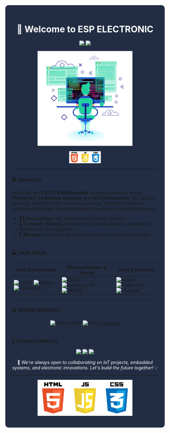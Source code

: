 <div style="background-color: rgb(34, 45, 67); padding: 20px; border-radius: 10px;">

<h1 align="center" style="color: #ffffff;">👋 Welcome to ESP ELECTRONIC</h1>

<p align="center">
    <a href="https://github.com/ESP-ELECTRONIC">
        <img src="https://img.shields.io/github/followers/ESP-ELECTRONIC?label=Followers&style=social" />
    </a>
    <a href="https://github.com/ESP-ELECTRONIC">
        <img src="https://img.shields.io/github/stars/ESP-ELECTRONIC?style=social" />
    </a>
</p>

<p align="center">
    <img src="https://github.com/ESP-ELECTRONIC/Assets/blob/main/banner.png" alt="ESP Electronic Banner" width="300"/>
</p>

<p align="center">
    <img src="https://github.com/ESP-ELECTRONIC/Assets/blob/main/footer.png" alt="Footer" width="100"/>
</p>

---

### 🛠️ About Us

Hello! We are **S A S S Madhuwantha**, a team passionate about **Electronics, Embedded Systems**, and **IoT Development**. Our goal is to merge creativity with technical expertise, building innovative solutions that bridge the gap between the physical and digital worlds.

- 🧑‍🔧 **Focus Areas**: IoT, Embedded Systems, Robotics
- 🔭 **Currently Working On**: Smart Home Automation, Industrial IoT, Robotics Control Systems
- 🎯 **Mission**: Innovate with purpose, deliver solutions that matter

---

### 💻 Tech Stack

| Core Technologies | Microcontrollers & Boards | Tools & Software |
| ----------------- | ------------------------- | ---------------- |
| ![C/C++](https://img.shields.io/badge/-C/C++-333?style=flat-square&logo=c) ![Python](https://img.shields.io/badge/-Python-333?style=flat-square&logo=python) ![JavaScript](https://img.shields.io/badge/-JavaScript-333?style=flat-square&logo=javascript) | ![ESP32](https://img.shields.io/badge/-ESP32-333?style=flat-square&logo=esphome) ![Raspberry Pi](https://img.shields.io/badge/-Raspberry%20Pi-333?style=flat-square&logo=raspberry-pi) ![STM32](https://img.shields.io/badge/-STM32-333?style=flat-square&logo=stmicroelectronics) | ![KiCad](https://img.shields.io/badge/-KiCad-333?style=flat-square&logo=kicad) ![PlatformIO](https://img.shields.io/badge/-PlatformIO-333?style=flat-square&logo=platformio) ![VS Code](https://img.shields.io/badge/-VS%20Code-333?style=flat-square&logo=visual-studio-code) |

---

### 📊 GitHub Statistics

<div align="center">
    <img height="160" src="https://github-readme-stats.vercel.app/api?username=ESP-ELECTRONIC&show_icons=true&theme=tokyonight" alt="GitHub Stats" />
    <img height="160" src="https://github-readme-stats.vercel.app/api/top-langs/?username=ESP-ELECTRONIC&layout=compact&theme=tokyonight" alt="Top Languages" />
</div>

---

### 🤝 Connect with Us

<p align="center">
    <a href="https://www.linkedin.com/company/esp-electronic">
        <img src="https://img.shields.io/badge/LinkedIn-0077B5?style=flat-square&logo=linkedin&logoColor=white" />
    </a>
    <a href="https://twitter.com/esp_electronic">
        <img src="https://img.shields.io/badge/Twitter-1DA1F2?style=flat-square&logo=twitter&logoColor=white" />
    </a>
    <a href="mailto:support@esp-electronic.com">
        <img src="https://img.shields.io/badge/Email-D14836?style=flat-square&logo=gmail&logoColor=white" />
    </a>
</p>

<p align="center" style="color: #ffffff;">
    🚀 <em>We're always open to collaborating on IoT projects, embedded systems, and electronic innovations. Let's build the future together!</em> 💡
</p>

---

<p align="center">
    <img src="https://github.com/ESP-ELECTRONIC/Assets/blob/main/footer.png" alt="Footer" width="300"/>
</p>

</div>
